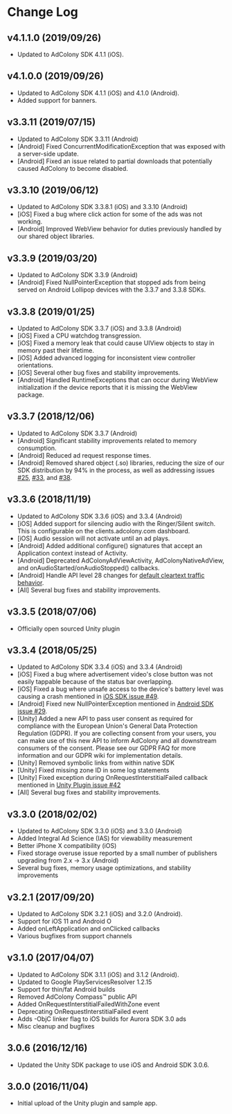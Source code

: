 # Change Log
## v4.1.1.0 (2019/09/26)
* Updated to AdColony SDK 4.1.1 (iOS).

## v4.1.0.0 (2019/09/26)
* Updated to AdColony SDK 4.1.1 (iOS) and 4.1.0 (Android).
* Added support for banners.

## v3.3.11 (2019/07/15)
* Updated to AdColony SDK 3.3.11 (Android)
* [Android] Fixed ConcurrentModificationException that was exposed with a server-side update.
* [Android] Fixed an issue related to partial downloads that potentially caused AdColony to become disabled.

## v3.3.10 (2019/06/12)
* Updated to AdColony SDK 3.3.8.1 (iOS) and 3.3.10 (Android)
* [iOS] Fixed a bug where click action for some of the ads was not working.
* [Android] Improved WebView behavior for duties previously handled by our shared object libraries.

## v3.3.9 (2019/03/20)
* Updated to AdColony SDK 3.3.9 (Android)
* [Android] Fixed NullPointerException that stopped ads from being served on Android Lollipop devices with the 3.3.7 and 3.3.8 SDKs.

## v3.3.8 (2019/01/25)
* Updated to AdColony SDK 3.3.7 (iOS) and 3.3.8 (Android)
* [iOS] Fixed a CPU watchdog transgression.
* [iOS] Fixed a memory leak that could cause UIView objects to stay in memory past their lifetime.
* [iOS] Added advanced logging for inconsistent view controller orientations.
* [iOS] Several other bug fixes and stability improvements.
* [Android] Handled RuntimeExceptions that can occur during WebView initialization if the device reports that it is missing the WebView package.

## v3.3.7 (2018/12/06)
* Updated to AdColony SDK 3.3.7 (Android)
* [Android] Significant stability improvements related to memory consumption.
* [Android] Reduced ad request response times.
* [Android] Removed shared object (.so) libraries, reducing the size of our SDK distribution by 94% in the process, as well as addressing issues [#25](https://github.com/AdColony/AdColony-Android-SDK-3/issues/25), [#33](https://github.com/AdColony/AdColony-Android-SDK-3/issues/33), and [#38](https://github.com/AdColony/AdColony-Android-SDK-3/issues/38).

## v3.3.6 (2018/11/19)
* Updated to AdColony SDK 3.3.6 (iOS) and 3.3.4 (Android)
* [iOS] Added support for silencing audio with the Ringer/Silent switch. This is configurable on the clients.adcolony.com dashboard.
* [iOS] Audio session will not activate until an ad plays.
* [Android] Added additional configure() signatures that accept an Application context instead of Activity.
* [Android] Deprecated AdColonyAdViewActivity, AdColonyNativeAdView, and onAudioStarted/onAudioStopped() callbacks.
* [Android] Handle API level 28 changes for [default cleartext traffic behavior](https://developer.android.com/about/versions/pie/android-9.0-changes-28#framework-security-changes).
* [All] Several bug fixes and stability improvements.

## v3.3.5 (2018/07/06)
* Officially open sourced Unity plugin

## v3.3.4 (2018/05/25)
* Updated to AdColony SDK 3.3.4 (iOS) and 3.3.4 (Android)
* [iOS] Fixed a bug where advertisement video's close button was not easily tappable because of the status bar overlapping.
* [iOS] Fixed a bug where unsafe access to the device's battery level was causing a crash mentioned in [iOS SDK issue #49](https://github.com/AdColony/AdColony-iOS-SDK-3/issues/49).
* [Android] Fixed new NullPointerException mentioned in [Android SDK issue #29](https://github.com/AdColony/AdColony-Android-SDK-3/issues/29#issuecomment-381380548).
* [Unity] Added a new API to pass user consent as required for compliance with the European Union's General Data Protection Regulation (GDPR). If you are collecting consent from your users, you can make use of this new API to inform AdColony and all downstream consumers of the consent. Please see our GDPR FAQ for more information and our GDPR wiki for implementation details.
* [Unity] Removed symbolic links from within native SDK
* [Unity] Fixed missing zone ID in some log statements
* [Unity] Fixed exception during OnRequestInterstitialFailed callback mentioned in [Unity Plugin issue #42](https://github.com/AdColony/AdColony-Unity-SDK-3/issues/42)
* [All] Several bug fixes and stability improvements.

## v3.3.0 (2018/02/02)
* Updated to AdColony SDK 3.3.0 (iOS) and 3.3.0 (Android)
* Added Integral Ad Science (IAS) for viewability measurement
* Better iPhone X compatibility (iOS)
* Fixed storage overuse issue reported by a small number of publishers upgrading from 2.x -> 3.x (Android)
* Several bug fixes, memory usage optimizations, and stability improvements

## v3.2.1 (2017/09/20)
* Updated to AdColony SDK 3.2.1 (iOS) and 3.2.0 (Android).
* Support for iOS 11 and Android O
* Added onLeftApplication and onClicked callbacks
* Various bugfixes from support channels

## v3.1.0 (2017/04/07)
* Updated to AdColony SDK 3.1.1 (iOS) and 3.1.2 (Android).
* Updated to Google PlayServicesResolver 1.2.15
* Support for thin/fat Android builds
* Removed AdColony Compass™ public API
* Added OnRequestInterstitialFailedWithZone event
* Deprecating OnRequestInterstitialFailed event
* Adds -ObjC linker flag to iOS builds for Aurora SDK 3.0 ads
* Misc cleanup and bugfixes

## 3.0.6 (2016/12/16)
* Updated the Unity SDK package to use iOS and Android SDK 3.0.6.

## 3.0.0 (2016/11/04)
* Initial upload of the Unity plugin and sample app.
